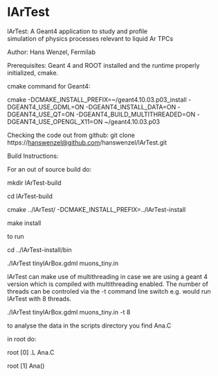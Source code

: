 # lArTest


                                  
 lArTest: A Geant4 application to study and profile  
          simulation of physics processes relevant 
          to liquid Ar TPCs

 Author: Hans Wenzel, Fermilab


Prerequisites: Geant 4 and ROOT installed and the runtime properly initialized,  cmake. 

cmake command for Geant4:

cmake -DCMAKE_INSTALL_PREFIX=~/geant4.10.03.p03_install -DGEANT4_USE_GDML=ON -DGEANT4_INSTALL_DATA=ON  -DGEANT4_USE_QT=ON -DGEANT4_BUILD_MULTITHREADED=ON -DGEANT4_USE_OPENGL_X11=ON ~/geant4.10.03.p03

Checking the code out from github:
git clone https://hanswenzel@github.com/hanswenzel/lArTest.git

Build Instructions:


For an out of source build do:

mkdir lArTest-build

cd lArTest-build

cmake ../lArTest/ -DCMAKE_INSTALL_PREFIX=../lArTest-install

make install

to run 

cd ../lArTest-install/bin

./lArTest tinylArBox.gdml muons_tiny.in

lArTest can make use of multithreading in case we are using a geant 4 version which is compiled with multithreading enabled. The number of threads can be controled via the -t command line switch e.g. would run lArTest with 8 threads.

./lArTest tinylArBox.gdml muons_tiny.in -t 8

to analyse the data in the scripts directory you find Ana.C

in root do:

root [0] .L Ana.C

root [1] Ana()



